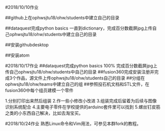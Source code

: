 #2018/10/10作业

##github上在ophwsjtu18/ohw/students中建立自己的目录

##dataquest完成python basics 一直到dictionary，完成百分数截屏jpg上传自己ophwsjtu18/ohw/students中建立自己的目录

##安装githubdesktop 

##安装atom

#2018/10/17作业
##dataquest完成python basics 100% 完成百分数截屏jpg上传自己ophwsjtu18/ohw/students中自己的目录
##fusion360完成安装注册并完成3个作品，源文件上传ophwsjtu18/ohw/students自己的目录
##分组在ophwsjtu18/ohw/teams中建立自己的组
##参照投石机文档和STL文件，在fusion360中每个组员建模一个零件

1.分别打印出来然后组装 
2.作一些小修改小改进
3.组装完成后留着为后续与图像识别系统配合
4.主要电子零件在学校提供的arduino套件里可以找到
5.螺丝钉皮筋之类的小东西自己解决，比如去淘宝买。

#2018/10/24作业
熟悉Linux命令和Vim用法，可参见本群fork的教程。

